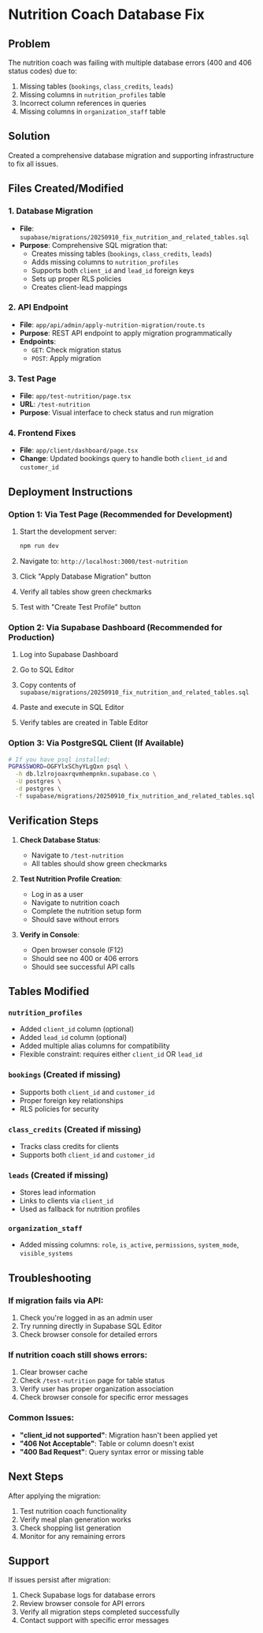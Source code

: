 # Nutrition Coach Database Fix

## Problem

The nutrition coach was failing with multiple database errors (400 and 406 status codes) due to:

1. Missing tables (`bookings`, `class_credits`, `leads`)
2. Missing columns in `nutrition_profiles` table
3. Incorrect column references in queries
4. Missing columns in `organization_staff` table

## Solution

Created a comprehensive database migration and supporting infrastructure to fix all issues.

## Files Created/Modified

### 1. Database Migration

- **File**: `supabase/migrations/20250910_fix_nutrition_and_related_tables.sql`
- **Purpose**: Comprehensive SQL migration that:
  - Creates missing tables (`bookings`, `class_credits`, `leads`)
  - Adds missing columns to `nutrition_profiles`
  - Supports both `client_id` and `lead_id` foreign keys
  - Sets up proper RLS policies
  - Creates client-lead mappings

### 2. API Endpoint

- **File**: `app/api/admin/apply-nutrition-migration/route.ts`
- **Purpose**: REST API endpoint to apply migration programmatically
- **Endpoints**:
  - `GET`: Check migration status
  - `POST`: Apply migration

### 3. Test Page

- **File**: `app/test-nutrition/page.tsx`
- **URL**: `/test-nutrition`
- **Purpose**: Visual interface to check status and run migration

### 4. Frontend Fixes

- **File**: `app/client/dashboard/page.tsx`
- **Change**: Updated bookings query to handle both `client_id` and `customer_id`

## Deployment Instructions

### Option 1: Via Test Page (Recommended for Development)

1. Start the development server:

   ```bash
   npm run dev
   ```

2. Navigate to: `http://localhost:3000/test-nutrition`

3. Click "Apply Database Migration" button

4. Verify all tables show green checkmarks

5. Test with "Create Test Profile" button

### Option 2: Via Supabase Dashboard (Recommended for Production)

1. Log into Supabase Dashboard

2. Go to SQL Editor

3. Copy contents of `supabase/migrations/20250910_fix_nutrition_and_related_tables.sql`

4. Paste and execute in SQL Editor

5. Verify tables are created in Table Editor

### Option 3: Via PostgreSQL Client (If Available)

```bash
# If you have psql installed:
PGPASSWORD=OGFYlxSChyYLgQxn psql \
  -h db.lzlrojoaxrqvmhempnkn.supabase.co \
  -U postgres \
  -d postgres \
  -f supabase/migrations/20250910_fix_nutrition_and_related_tables.sql
```

## Verification Steps

1. **Check Database Status**:
   - Navigate to `/test-nutrition`
   - All tables should show green checkmarks

2. **Test Nutrition Profile Creation**:
   - Log in as a user
   - Navigate to nutrition coach
   - Complete the nutrition setup form
   - Should save without errors

3. **Verify in Console**:
   - Open browser console (F12)
   - Should see no 400 or 406 errors
   - Should see successful API calls

## Tables Modified

### `nutrition_profiles`

- Added `client_id` column (optional)
- Added `lead_id` column (optional)
- Added multiple alias columns for compatibility
- Flexible constraint: requires either `client_id` OR `lead_id`

### `bookings` (Created if missing)

- Supports both `client_id` and `customer_id`
- Proper foreign key relationships
- RLS policies for security

### `class_credits` (Created if missing)

- Tracks class credits for clients
- Supports both `client_id` and `customer_id`

### `leads` (Created if missing)

- Stores lead information
- Links to clients via `client_id`
- Used as fallback for nutrition profiles

### `organization_staff`

- Added missing columns: `role`, `is_active`, `permissions`, `system_mode`, `visible_systems`

## Troubleshooting

### If migration fails via API:

1. Check you're logged in as an admin user
2. Try running directly in Supabase SQL Editor
3. Check browser console for detailed errors

### If nutrition coach still shows errors:

1. Clear browser cache
2. Check `/test-nutrition` page for table status
3. Verify user has proper organization association
4. Check browser console for specific error messages

### Common Issues:

- **"client_id not supported"**: Migration hasn't been applied yet
- **"406 Not Acceptable"**: Table or column doesn't exist
- **"400 Bad Request"**: Query syntax error or missing table

## Next Steps

After applying the migration:

1. Test nutrition coach functionality
2. Verify meal plan generation works
3. Check shopping list generation
4. Monitor for any remaining errors

## Support

If issues persist after migration:

1. Check Supabase logs for database errors
2. Review browser console for API errors
3. Verify all migration steps completed successfully
4. Contact support with specific error messages

